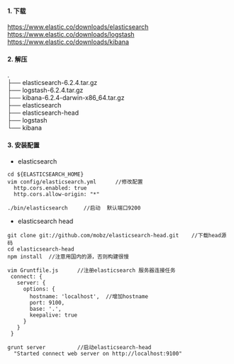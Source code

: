 #### 1. 下载
https://www.elastic.co/downloads/elasticsearch </br>
https://www.elastic.co/downloads/logstash </br>
https://www.elastic.co/downloads/kibana </br>

#### 2. 解压
.  </br>
├── elasticsearch-6.2.4.tar.gz  </br>
├── logstash-6.2.4.tar.gz  </br>
├── kibana-6.2.4-darwin-x86_64.tar.gz  </br>
├── elasticsearch  </br>
├── elasticsearch-head  </br>
├── logstash  </br>
└── kibana  </br>

#### 3. 安装配置
- elasticsearch
```
cd ${ELASTICSEARCH_HOME}
vim config/elasticsearch.yml      //修改配置
  http.cors.enabled: true
  http.cors.allow-origin: "*"

./bin/elasticsearch     //启动  默认端口9200

```
- elasticsearch head
```
git clone git://github.com/mobz/elasticsearch-head.git    //下载head源码
cd elasticsearch-head
npm install  //注意用国内的源，否则构建很慢

vim Gruntfile.js      //注册elasticsearch 服务器连接任务
 connect: {
   server: {
     options: {
       hostname: 'localhost',  //增加hostname
       port: 9100,
       base: '.',
       keepalive: true
     }
   }
 }

grunt server          //启动elasticsearch-head
  "Started connect web server on http://localhost:9100"

```



